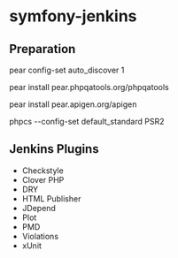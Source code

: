 symfony-jenkins
===============

Preparation
-----------

  pear config-set auto_discover 1

  pear install pear.phpqatools.org/phpqatools
  
  pear install pear.apigen.org/apigen

  phpcs --config-set default_standard PSR2


Jenkins Plugins
---------------

- Checkstyle
- Clover PHP
- DRY
- HTML Publisher
- JDepend
- Plot
- PMD
- Violations
- xUnit
